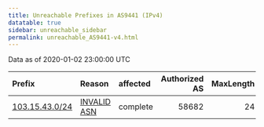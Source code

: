 ```yaml
---
title: Unreachable Prefixes in AS9441 (IPv4)
datatable: true
sidebar: unreachable_sidebar
permalink: unreachable_AS9441-v4.html
---
```


Data as of 2020-01-02 23:00:00 UTC


<div class="datatable-begin"></div>

| Prefix                                                 | Reason                                                                                               | affected   |   Authorized AS |   MaxLength | Anchor                                       |   unreachable /24s |
|:-------------------------------------------------------|:-----------------------------------------------------------------------------------------------------|:-----------|----------------:|------------:|:---------------------------------------------|-------------------:|
| [103.15.43.0/24](https://stat.ripe.net/103.15.43.0/24) | [INVALID ASN](https://rpki-validator.ripe.net/announcement-preview?asn=AS9441&prefix=103.15.43.0/24) | complete   |           58682 |          24 | [APNIC](unreachable_APNIC_RPKI_Root-v4.html) |                  1 |

<div class="datatable-end"></div>